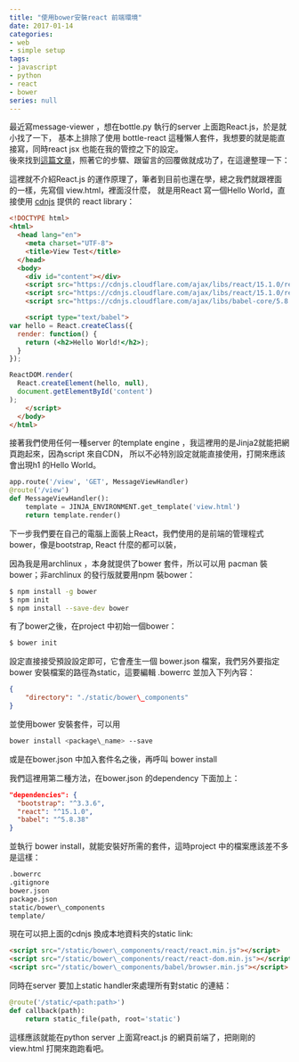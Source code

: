 ```yaml
---
title: "使用bower安裝react 前端環境"
date: 2017-01-14
categories:
- web
- simple setup
tags:
- javascript
- python
- react
- bower
series: null
---
```


最近寫message-viewer ，想在bottle.py 執行的server 上面跑React.js，於是就小找了一下，
基本上排除了使用 bottle-react 這種懶人套件，我想要的就是能直接寫，同時react jsx 也能在我的管控之下的設定。  
後來找到[這篇文章](https://realpython.com/blog/python/the-ultimate-flask-front-end/)，照著它的步驟、跟留言的回覆做就成功了，在這邊整理一下：  
<!--more-->

這裡就不介紹React.js 的運作原理了，筆者到目前也還在學，總之我們就跟裡面的一樣，先寫個 view.html，裡面沒什麼，
就是用React 寫一個Hello World，直接使用 [cdnjs](https://cdnjs.com/libraries/react/) 提供的 react library：  
```html
<!DOCTYPE html>
<html>
  <head lang="en">
    <meta charset="UTF-8">
    <title>View Test</title>
  </head>
  <body>
    <div id="content"></div>
    <script src="https://cdnjs.cloudflare.com/ajax/libs/react/15.1.0/react.min.js"></script>
    <script src="https://cdnjs.cloudflare.com/ajax/libs/react/15.1.0/react-dom.min.js"></script>
    <script src="https://cdnjs.cloudflare.com/ajax/libs/babel-core/5.8.38/browser.min.js"></script>

    <script type="text/babel">
var hello = React.createClass({
  render: function() {
    return (<h2>Hello World!</h2>);
  }
});

ReactDOM.render(
  React.createElement(hello, null),
  document.getElementById('content')
);
    </script>
  </body>
</html>
```

接著我們使用任何一種server 的template engine ，我這裡用的是Jinja2就能把網頁跑起來，因為script 來自CDN，
所以不必特別設定就能直接使用，打開來應該會出現h1 的Hello World。  
```python
app.route('/view', 'GET', MessageViewHandler)
@route('/view')
def MessageViewHandler():
    template = JINJA_ENVIRONMENT.get_template('view.html')
    return template.render()
```
下一步我們要在自己的電腦上面裝上React，我們使用的是前端的管理程式bower，像是bootstrap, React 什麼的都可以裝，  

因為我是用archlinux ，本身就提供了bower 套件，所以可以用 pacman 裝bower；非archlinux 的發行版就要用npm 裝bower：  
```bash
$ npm install -g bower
$ npm init  
$ npm install --save-dev bower   
```
有了bower之後，在project 中初始一個bower：  
```bash
$ bower init   
```

設定直接接受預設設定即可，它會產生一個 bower.json 檔案，我們另外要指定bower 安裝檔案的路徑為static，這要編輯 .bowerrc 並加入下列內容：  
```json
{  
    "directory": "./static/bower\_components"  
}
```
並使用bower 安裝套件，可以用
```bash
bower install <package\_name> --save
```
或是在bower.json 中加入套件名之後，再呼叫 bower install

我們這裡用第二種方法，在bower.json 的dependency 下面加上：  
```json
"dependencies": {
  "bootstrap": "^3.3.6",
  "react": "^15.1.0",
  "babel": "^5.8.38"
}
```
並執行 bower install，就能安裝好所需的套件，這時project 中的檔案應該差不多是這樣：  

```txt
.bowerrc  
.gitignore  
bower.json  
package.json  
static/bower\_components  
template/   
```
現在可以把上面的cdnjs 換成本地資料夾的static link:  
```html
<script src="/static/bower\_components/react/react.min.js"></script>  
<script src="/static/bower\_components/react/react-dom.min.js"></script>  
<script src="/static/bower\_components/babel/browser.min.js"></script>
```

同時在server 要加上static handler來處理所有對static 的連結：  
```python
@route('/static/<path:path>')
def callback(path):
    return static_file(path, root='static')
```

這樣應該就能在python server 上面寫react.js 的網頁前端了，把剛剛的view.html 打開來跑跑看吧。